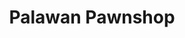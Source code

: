 ---
title: "Palawan Pawnshop"
url: /davao-city/palawan-pawnshop-m-l-quezon-boulevard/
shop: pawnbroker
---